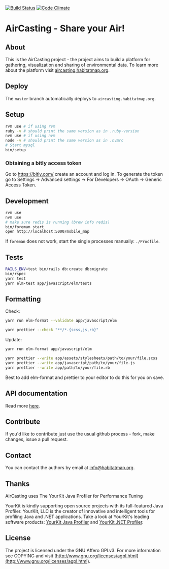 [![Build Status](https://travis-ci.com/HabitatMap/AirCasting.svg?branch=master)](https://travis-ci.org/HabitatMap/AirCasting)
[![Code Climate](https://codeclimate.com/github/HabitatMap/AirCasting/badges/gpa.svg)](https://codeclimate.com/github/HabitatMap/AirCasting)

# AirCasting - Share your Air!

## About

This is the AirCasting project - the project aims to build a platform for gathering, visualization and sharing of environmental data. To learn more about the platform visit [aircasting.habitatmap.org](http://aircasting.habitatmap.org).

## Deploy

The `master` branch automatically deploys to `aircasting.habitatmap.org`.

## Setup

```bash
rvm use # if using rvm
ruby -v # should print the same version as in .ruby-version
nvm use # if using nvm
node -v # should print the same version as in .nvmrc
# Start mysql
bin/setup
```

### Obtaining a bitly access token

Go to https://bitly.com/ create an account and log in. To generate the token go to Settings -> Advanced settings -> For Developers -> OAuth -> Generic Access Token.


## Development

```bash
rvm use
nvm use
# make sure redis is running (brew info redis)
bin/foreman start
open http://localhost:5000/mobile_map
```

If `foreman` does not work, start the single processes manually: `./Procfile`.

## Tests

```bash
RAILS_ENV=test bin/rails db:create db:migrate
bin/rspec
yarn test
yarn elm-test app/javascript/elm/tests
```

## Formatting

Check:

```bash
yarn run elm-format --validate app/javascript/elm

yarn prettier --check "**/*.{scss,js,rb}"
```

Update:

```bash
yarn run elm-format app/javascript/elm

yarn prettier --write app/assets/stylesheets/path/to/your/file.scss
yarn prettier --write app/javascript/path/to/your/file.js
yarn prettier --write app/path/to/your/file.rb
```

Best to add elm-format and prettier to your editor to do this for you on save.

## API documentation

Read more [here](doc/api.md).

## Contribute

If you'd like to contribute just use the usual github process - fork, make changes, issue a pull request.

## Contact

You can contact the authors by email at [info@habitatmap.org](mailto:info@habitatmap.org).

## Thanks

AirCasting uses The YourKit Java Profiler for Performance Tuning

YourKit is kindly supporting open source projects with its full-featured Java Profiler. YourKit, LLC is the creator of innovative and intelligent tools for profiling Java and .NET applications. Take a look at YourKit's leading software products: [YourKit Java Profiler](http://www.yourkit.com/java/profiler/index.jsp) and [YourKit .NET Profiler](http://www.yourkit.com/.net/profiler/index.jsp).

## License

The project is licensed under the GNU Affero GPLv3. For more information see COPYING and visit [http://www.gnu.org/licenses/agpl.html](http://www.gnu.org/licenses/agpl.html).

